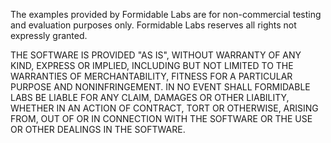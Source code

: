 The examples provided by Formidable Labs are for non-commercial testing and evaluation purposes only. Formidable Labs reserves all rights not expressly
granted.

THE SOFTWARE IS PROVIDED "AS IS", WITHOUT WARRANTY OF ANY KIND, EXPRESS OR
IMPLIED, INCLUDING BUT NOT LIMITED TO THE WARRANTIES OF MERCHANTABILITY,
FITNESS FOR A PARTICULAR PURPOSE AND NONINFRINGEMENT. IN NO EVENT SHALL
FORMIDABLE LABS BE LIABLE FOR ANY CLAIM, DAMAGES OR OTHER LIABILITY, WHETHER IN
AN ACTION OF CONTRACT, TORT OR OTHERWISE, ARISING FROM, OUT OF OR IN CONNECTION
WITH THE SOFTWARE OR THE USE OR OTHER DEALINGS IN THE SOFTWARE.
